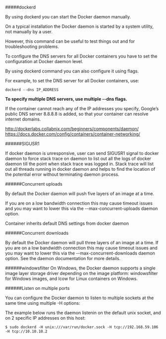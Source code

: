 
#####dockerd

By using dockerd you can start the Docker daemon manually. 

On a typical installation the Docker daemon is started by a system utility, not manually by a user. 

However, this command can be useful to test things out and for troubleshooting problems.

To configure the DNS servers for all Docker containers you have to set the configuration at Docker daemon level.

By using dockerd command you can also configure it using flags.

For example, to set the DNS server for all Docker containers, use:
```
dockerd --dns IP_ADDRESS
```

**To specify multiple DNS servers, use multiple --dns flags.**

If the container cannot reach any of the IP addresses you specify, Google’s public DNS server 8.8.8.8 is added, so that your container can resolve internet domains.

http://dockerlabs.collabnix.com/beginners/components/daemon/
https://docs.docker.com/config/containers/container-networking/

######SIGUSR1

If docker daemon is unresponsive, user can send SIGUSR1 signal to docker daemon to force stack trace on daemon to list out all the logs of docker daemon till the point when stack trace was logged in. Stack trace will list out all threads running in docker daemon and helps to find the location of the potential error without terminating daemon process.

######Concurrent uploads

By default the Docker daemon will push five layers of an image at a time. 

If you are on a low bandwidth connection this may cause timeout issues and you may want to lower this via the --max-concurrent-uploads daemon option.

Container inherits default DNS settings from docker daemon

######Concurrent downloads

By default the Docker daemon will pull three layers of an image at a time. If you are on a low bandwidth connection this may cause timeout issues and you may want to lower this via the --max-concurrent-downloads daemon option. See the daemon documentation for more details.

######windowsfilter
On Windows, the Docker daemon supports a single image layer storage driver depending on the image platform: windowsfilter for Windows images, and lcow for Linux containers on Windows.

######Listen on multiple ports

You can configure the Docker daemon to listen to multiple sockets at the same time using multiple -H options:

The example below runs the daemon listenin on the default unix socket, and on 2 specific IP addresses on this host:
```
$ sudo dockerd -H unix:///var/run/docker.sock -H tcp://192.168.59.106 -H tcp://10.10.10.2
```
